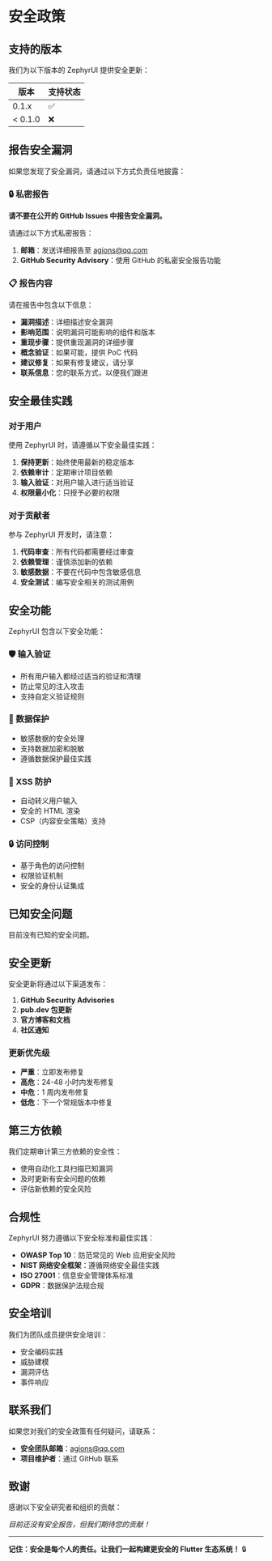 # 安全政策

## 支持的版本

我们为以下版本的 ZephyrUI 提供安全更新：

| 版本 | 支持状态 |
| --- | --- |
| 0.1.x | ✅ |
| < 0.1.0 | ❌ |

## 报告安全漏洞

如果您发现了安全漏洞，请通过以下方式负责任地披露：

### 🔒 私密报告

**请不要在公开的 GitHub Issues 中报告安全漏洞。**

请通过以下方式私密报告：

1. **邮箱**：发送详细报告至  <agions@qq.com>
2. **GitHub Security Advisory**：使用 GitHub 的私密安全报告功能

### 📋 报告内容

请在报告中包含以下信息：

- **漏洞描述**：详细描述安全漏洞
- **影响范围**：说明漏洞可能影响的组件和版本
- **重现步骤**：提供重现漏洞的详细步骤
- **概念验证**：如果可能，提供 PoC 代码
- **建议修复**：如果有修复建议，请分享
- **联系信息**：您的联系方式，以便我们跟进

## 安全最佳实践

### 对于用户

使用 ZephyrUI 时，请遵循以下安全最佳实践：

1. **保持更新**：始终使用最新的稳定版本
2. **依赖审计**：定期审计项目依赖
3. **输入验证**：对用户输入进行适当验证
4. **权限最小化**：只授予必要的权限

### 对于贡献者

参与 ZephyrUI 开发时，请注意：

1. **代码审查**：所有代码都需要经过审查
2. **依赖管理**：谨慎添加新的依赖
3. **敏感数据**：不要在代码中包含敏感信息
4. **安全测试**：编写安全相关的测试用例

## 安全功能

ZephyrUI 包含以下安全功能：

### 🛡️ 输入验证

- 所有用户输入都经过适当的验证和清理
- 防止常见的注入攻击
- 支持自定义验证规则

### 🔐 数据保护

- 敏感数据的安全处理
- 支持数据加密和脱敏
- 遵循数据保护最佳实践

### 🚫 XSS 防护

- 自动转义用户输入
- 安全的 HTML 渲染
- CSP（内容安全策略）支持

### 🔒 访问控制

- 基于角色的访问控制
- 权限验证机制
- 安全的身份认证集成

## 已知安全问题

目前没有已知的安全问题。

## 安全更新

安全更新将通过以下渠道发布：

1. **GitHub Security Advisories**
2. **pub.dev 包更新**
3. **官方博客和文档**
4. **社区通知**

### 更新优先级

- **严重**：立即发布修复
- **高危**：24-48 小时内发布修复
- **中危**：1 周内发布修复
- **低危**：下一个常规版本中修复

## 第三方依赖

我们定期审计第三方依赖的安全性：

- 使用自动化工具扫描已知漏洞
- 及时更新有安全问题的依赖
- 评估新依赖的安全风险

## 合规性

ZephyrUI 努力遵循以下安全标准和最佳实践：

- **OWASP Top 10**：防范常见的 Web 应用安全风险
- **NIST 网络安全框架**：遵循网络安全最佳实践
- **ISO 27001**：信息安全管理体系标准
- **GDPR**：数据保护法规合规

## 安全培训

我们为团队成员提供安全培训：

- 安全编码实践
- 威胁建模
- 漏洞评估
- 事件响应

## 联系我们

如果您对我们的安全政策有任何疑问，请联系：

- **安全团队邮箱**：<agions@qq.com>
- **项目维护者**：通过 GitHub 联系

## 致谢

感谢以下安全研究者和组织的贡献：

*目前还没有安全报告，但我们期待您的贡献！*

---

**记住：安全是每个人的责任。让我们一起构建更安全的 Flutter 生态系统！** 🔒
